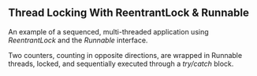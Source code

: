 ## Thread Locking With ReentrantLock & Runnable

An example of a sequenced, multi-threaded application using *ReentrantLock* and the *Runnable* interface.

Two counters, counting in opposite directions, are wrapped in Runnable threads, locked, and sequentially executed through a *try/catch* block.

